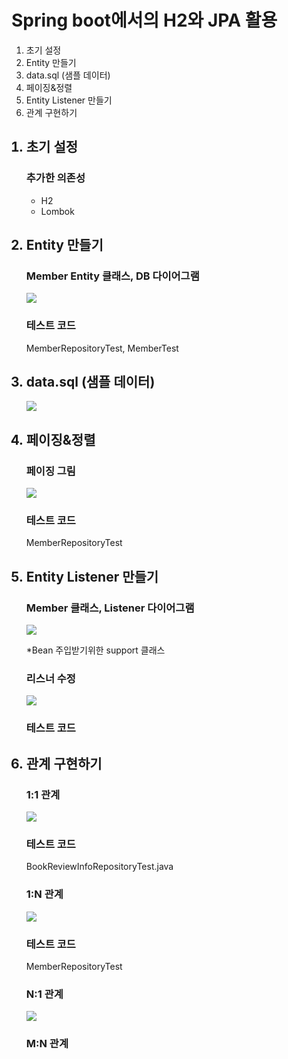 <h1>Spring boot에서의 H2와 JPA 활용</h1>
<ol>
<li>초기 설정</li>
<li>Entity 만들기</li>
<li>data.sql (샘플 데이터)</li>
<li>페이징&정렬</li>
<li>Entity Listener 만들기</li>
<li>관계 구현하기</li>
</ol>

<ol>
<h2><li>초기 설정</li></h2>
    <h3>추가한 의존성</h3>
    <ul>
        <li>H2</li>
        <li>Lombok</li>
    </ul>

<h2><li>Entity 만들기</li></h2>
    <h3>Member Entity 클래스, DB 다이어그램</h3>
    <p>
        <img src="https://github.com/user-attachments/assets/7e9ee2e6-4cfa-4d12-9e75-14bc1a18fa6c">
    </p>
    <h3>
      테스트 코드
    </h3>
    MemberRepositoryTest, MemberTest

<h2><li>data.sql (샘플 데이터)</li></h2>
    <p>
        <img src="https://github.com/user-attachments/assets/c18fa93a-b419-48ac-a3fe-81334c285ab3">
    </p>

<h2><li>페이징&정렬</li></h2>
    <h3>페이징 그림</h3>
    <p>
        <img src="https://github.com/user-attachments/assets/1581f881-9b89-4f66-aeef-8e25e3e08901">
    </p>
    <h3>
      테스트 코드
    </h3>
    MemberRepositoryTest

<h2><li>Entity Listener 만들기</li></h2>
    <h3>Member 클래스, Listener 다이어그램</h3>
    <p>
        <img src="https://github.com/user-attachments/assets/288665a6-ad49-4538-8282-8a1ff6ec98f7">
    </p>
    *Bean 주입받기위한 support 클래스
    <h3>리스너 수정</h3>
    <p>
        <img src="https://github.com/user-attachments/assets/ca3aa8d7-3594-420b-a3c7-d87082edc056">
    </p>
    <h3>
      테스트 코드
    </h3>

<h2><li>관계 구현하기</li></h2>
    <h3>1:1 관계</h3>
        <img src="https://github.com/user-attachments/assets/bde4dd96-77a2-4c19-ae2d-38ccd75d79c1">
        <h3>
          테스트 코드
        </h3>
        BookReviewInfoRepositoryTest.java
    <h3>1:N 관계</h3>
        <img src="https://github.com/user-attachments/assets/67730295-84a1-4765-b447-9603b2158355">
        <h3>
          테스트 코드
        </h3>
        MemberRepositoryTest
    <h3>N:1 관계</h3>
    <img src="https://github.com/user-attachments/assets/e27f6120-d48c-41f8-a20a-fb1e3a153262">
    <h3>M:N 관계</h3>
</ol>
